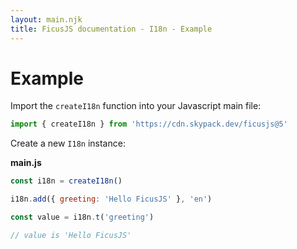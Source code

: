 ```yaml
---
layout: main.njk
title: FicusJS documentation - I18n - Example
---
```

# Example

Import the `createI18n` function into your Javascript main file:

```js
import { createI18n } from 'https://cdn.skypack.dev/ficusjs@5'
```

Create a new `I18n` instance:

**main.js**

```js
const i18n = createI18n()

i18n.add({ greeting: 'Hello FicusJS' }, 'en')

const value = i18n.t('greeting')

// value is 'Hello FicusJS'
```
